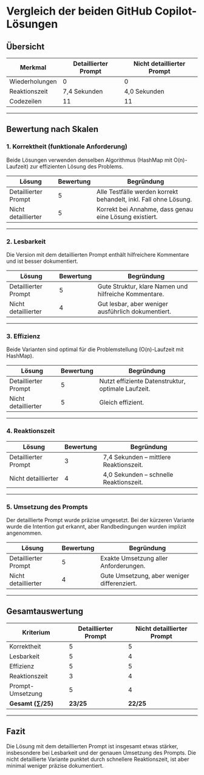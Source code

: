 # Vergleich der beiden GitHub Copilot-Lösungen

## Übersicht

| Merkmal                     | Detaillierter Prompt             | Nicht detaillierter Prompt        |
|----------------------------|----------------------------------|-----------------------------------|
| Wiederholungen             | 0                                | 0                                 |
| Reaktionszeit              | 7,4 Sekunden                     | 4,0 Sekunden                      |
| Codezeilen                 | 11                               | 11                                |

---

## Bewertung nach Skalen

### 1. Korrektheit (funktionale Anforderung)

Beide Lösungen verwenden denselben Algorithmus (HashMap mit O(n)-Laufzeit) zur effizienten Lösung des Problems.

| Lösung                    | Bewertung | Begründung |
|--------------------------|-----------|------------|
| Detaillierter Prompt     | 5         | Alle Testfälle werden korrekt behandelt, inkl. Fall ohne Lösung. |
| Nicht detaillierter      | 5         | Korrekt bei Annahme, dass genau eine Lösung existiert. |

---

### 2. Lesbarkeit

Die Version mit dem detaillierten Prompt enthält hilfreichere Kommentare und ist besser dokumentiert.

| Lösung                    | Bewertung | Begründung |
|--------------------------|-----------|------------|
| Detaillierter Prompt     | 5         | Gute Struktur, klare Namen und hilfreiche Kommentare. |
| Nicht detaillierter      | 4         | Gut lesbar, aber weniger ausführlich dokumentiert. |

---

### 3. Effizienz

Beide Varianten sind optimal für die Problemstellung (O(n)-Laufzeit mit HashMap).

| Lösung                    | Bewertung | Begründung |
|--------------------------|-----------|------------|
| Detaillierter Prompt     | 5         | Nutzt effiziente Datenstruktur, optimale Laufzeit. |
| Nicht detaillierter      | 5         | Gleich effizient. |

---

### 4. Reaktionszeit

| Lösung                    | Bewertung | Begründung |
|--------------------------|-----------|------------|
| Detaillierter Prompt     | 3         | 7,4 Sekunden – mittlere Reaktionszeit. |
| Nicht detaillierter      | 4         | 4,0 Sekunden – schnelle Reaktionszeit. |

---

### 5. Umsetzung des Prompts

Der detaillierte Prompt wurde präzise umgesetzt. Bei der kürzeren Variante wurde die Intention gut erkannt, aber Randbedingungen wurden implizit angenommen.

| Lösung                    | Bewertung | Begründung |
|--------------------------|-----------|------------|
| Detaillierter Prompt     | 5         | Exakte Umsetzung aller Anforderungen. |
| Nicht detaillierter      | 4         | Gute Umsetzung, aber weniger differenziert. |

---

## Gesamtauswertung

| Kriterium              | Detaillierter Prompt | Nicht detaillierter Prompt |
|------------------------|----------------------|-----------------------------|
| Korrektheit            | 5                    | 5                           |
| Lesbarkeit             | 5                    | 4                           |
| Effizienz              | 5                    | 5                           |
| Reaktionszeit          | 3                    | 4                           |
| Prompt-Umsetzung       | 5                    | 4                           |
| **Gesamt (∑/25)**      | **23/25**            | **22/25**                   |

---

## Fazit

Die Lösung mit dem detaillierten Prompt ist insgesamt etwas stärker, insbesondere bei Lesbarkeit und der genauen Umsetzung des Prompts. Die nicht detaillierte Variante punktet durch schnellere Reaktionszeit, ist aber minimal weniger präzise dokumentiert.
